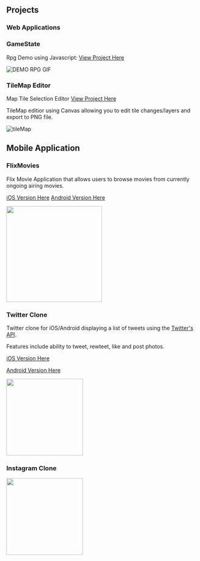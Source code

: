 ## Projects

### Web Applications

### GameState
Rpg Demo using Javascript: [View Project Here](https://kennethli36.github.io/GameState/)

![DEMO RPG GIF](https://media1.giphy.com/media/VUVZMl5j68NkgPrIsY/giphy.gif)

### TileMap Editor
Map Tile Selection Editor [View Project Here](kennethli36.github.io/TileMap/) 

TileMap editior using Canvas allowing you to edit tile changes/layers and export to PNG file.

![tileMap](https://media4.giphy.com/media/FvYy7EKzMcLBf60rzI/giphy.gif)

## Mobile Application 

### FlixMovies
Flix Movie Application that allows users to browse movies from currently ongoing airing movies.

[iOS Version Here](https://github.com/Kennethli36/FlixMovie)
[Android Version Here](https://github.com/Kennethli36/FlixsterAndroid)

<img src="http://g.recordit.co/qhXQG4HK4f.gif" width=250>               




### Twitter Clone

Twitter clone for iOS/Android displaying a list of tweets using the [Twitter's API](https://developer.twitter.com/en/docs). 

Features include ability to tweet, rewteet, like and post photos.

[iOS Version Here](https://github.com/Kennethli36/TwitterClone)

[Android Version Here](https://github.com/Kennethli36/TwitterCloneAndroid)

<img src='http://g.recordit.co/bEzevlkREu.gif' width=200> 

### Instagram Clone


<img src='http://g.recordit.co/K21gQ1qNgm.gif' width=200>





